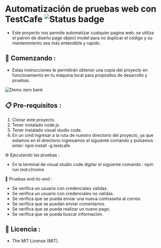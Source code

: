 # Automatización de pruebas web con TestCafe ![Status badge](https://img.shields.io/badge/status-in%20progress-brightgreen)

* Este proyecto nos permite automatizar cualquier pagina web, se utiliza el patron de diseño page object model para no duplicar el código y su mantenimiento sea más entendible y rapido.

## 🚀 Comenzando :

* Estas instrucciones te permitirán obtener una copia del proyecto en funcionamiento en tu máquina local para propósitos de desarrollo y pruebas.

![Demo zero bank](http://g.recordit.co/D8iMBrv25f.gif)


## 📋 Pre-requisitos :

1. Clonar este proyecto.
2. Tener instalado node.js.
3. Tener instalado visual studio code.
4. En un cmd ingresar a la ruta de nuestro directorio del proyecto, ya que estamos en el directorio ingresamos el siguiente comando y pulsamos enter:  npm install -g testcafe


⚙ Ejecutando las pruebas :

* En la terminal de visual studio code digitar el siguiente comando : npm run test:chrome


🔩 Pruebas end-to-end :

* Se verifica un usuario con credenciales validas.
* Se verifica un usuario con credenciales no validas.
* Se verifica que se pueda enviar una nueva contraseña al correo.
* Se verifica que se puedan enviar comentarios.
* Se verifica que  se pueda realizar un nuevo pago.
* Se verifica que se pueda buscar información.


## 📜 Licencia :

* The MIT License (MIT).

